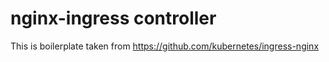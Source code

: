 # nginx-ingress controller

This is boilerplate taken from
https://github.com/kubernetes/ingress-nginx
